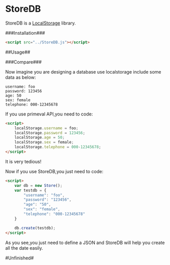 StoreDB
=======

StoreDB is a [LocalStorage]("http://www.w3schools.com/html5/html5_webstorage.asp") library.

###Installation###

```html
<script src="../StoreDB.js"></script>
```

##Usage##

###Compare###

Now imagine you are designing a database use localstorage include some data as below:

```
username: foo
password: 123456
age: 50
sex: female
telephone: 000-12345678
```

If you use primeval API,you need to code:

```html
<script>
    localStorage.username = foo;
    localStorage.password = 123456;
    localStorage.age = 50;
    localStorage.sex = female;
    localStorage.telephone = 000-12345678;
</script>
```

It is very tedious!

Now if you use StoreDB,you just need to code:
```html
<script>
    var db = new Store();
    var testdb = {
        "username": "foo",
        "password": "123456",
        "age": "50",
        "sex": "female",
        "telephone": "000-12345678"
    }

    db.create(testdb);
</script>
```

As you see,you just need to define a JSON and StoreDB will help you create all the date easily.

#Unfinished#